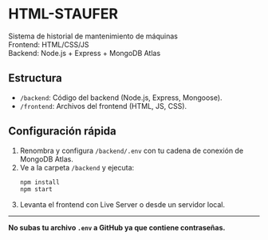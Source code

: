 # HTML-STAUFER

Sistema de historial de mantenimiento de máquinas  
Frontend: HTML/CSS/JS  
Backend: Node.js + Express + MongoDB Atlas

## Estructura

- `/backend`: Código del backend (Node.js, Express, Mongoose).
- `/frontend`: Archivos del frontend (HTML, JS, CSS).

## Configuración rápida

1. Renombra y configura `/backend/.env` con tu cadena de conexión de MongoDB Atlas.
2. Ve a la carpeta `/backend` y ejecuta:
   ```bash
   npm install
   npm start
   ```
3. Levanta el frontend con Live Server o desde un servidor local.

---

**No subas tu archivo `.env` a GitHub ya que contiene contraseñas.**
